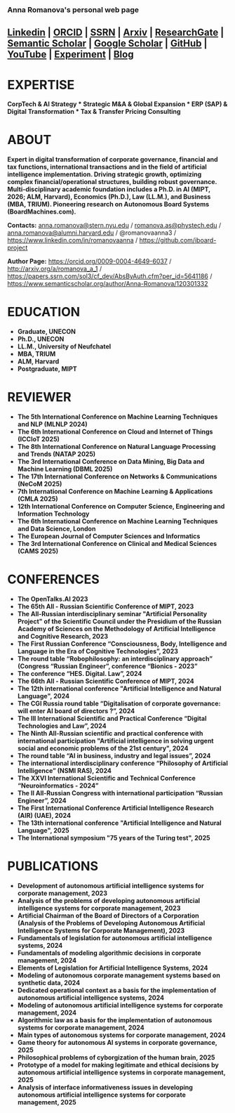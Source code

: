 ### Anna Romanova's personal web page

## [Linkedin](https://www.linkedin.com/in/romanovaanna/) | [ORCID](https://orcid.org/0009-0004-4649-6037) | [SSRN](https://papers.ssrn.com/sol3/cf_dev/AbsByAuth.cfm?per_id=5641186) | [Arxiv](https://arxiv.org/a/romanova_a_1.html) | [ResearchGate](https://www.researchgate.net/profile/Anna-Romanova-17) | [Semantic Scholar](https://www.semanticscholar.org/author/Anna-Romanova/120301332) | [Google Scholar](https://scholar.google.com/citations?hl=en&user=SC5g0A0AAAAJ) | [GitHub](https://github.com/iboard-project) | [YouTube](https://www.youtube.com/@annaromanova7380) | [Experiment](https://iboard-project.github.io/Experiment/) | [Blog](https://boardmachines.com/)



# EXPERTISE

**CorpTech & AI Strategy * Strategic M&A & Global Expansion * ERP (SAP) & Digital Transformation * Tax & Transfer Pricing Consulting**

# ABOUT

**Expert in digital transformation of corporate governance, financial and tax functions, international transactions and in the field of artificial intelligence implementation. Driving strategic growth, optimizing complex financial/operational structures, building robust governance. Multi-disciplinary academic foundation includes a Ph.D. in AI (MIPT, 2026; ALM, Harvard), Economics (Ph.D.), Law (LL.M.), and Business (MBA, TRIUM). Pioneering research on Autonomous Board Systems (BoardMachines.com).**

**Contacts:** anna.romanova@stern.nyu.edu / romanova.as@phystech.edu / anna.romanova@alumni.harvard.edu / @romanovaanna3 / https://www.linkedin.com/in/romanovaanna / https://github.com/iboard-project

**Author Page:** https://orcid.org/0009-0004-4649-6037 / http://arxiv.org/a/romanova_a_1 / https://papers.ssrn.com/sol3/cf_dev/AbsByAuth.cfm?per_id=5641186 / https://www.semanticscholar.org/author/Anna-Romanova/120301332

# EDUCATION

* **Graduate, UNECON**
* **Ph.D., UNECON**
* **LL.M., University of Neufchatel**
* **MBA, TRIUM**
* **ALM, Harvard**
* **Postgraduate, MIPT**

# REVIEWER
* **The 5th International Conference on Machine Learning Techniques and NLP (MLNLP 2024)**
* **The 6th International Conference on Cloud and Internet of Things (ICCIoT 2025)**
* **The 8th International Conference on Natural Language Processing and Trends (NATAP 2025)**
* **The 3rd International Conference on Data Mining, Big Data and Machine Learning (DBML 2025)**
* **The 17th International Conference on Networks & Communications (NeCoM 2025)**
* **7th International Conference on Machine Learning & Applications (CMLA 2025)**
* **12th International Conference on Computer Science, Engineering and Information Technology**
* **The 6th International Conference on Machine Learning Techniques and Data Science, London**
* **The European Journal of Computer Sciences and Informatics**
* **The 3rd International Conference on Clinical and Medical Sciences (CAMS 2025)**

# CONFERENCES

* **The OpenTalks.AI 2023**
* **The 65th All - Russian Scientific Conference of MIPT, 2023**
* **The All-Russian interdisciplinary seminar "Artificial Personality Project" of the Scientific Council under the Presidium of the Russian Academy of Sciences on the Methodology of Artificial Intelligence and Cognitive Research, 2023**
* **The First Russian Conference “Consciousness, Body, Intelligence and Language in the Era of Cognitive Technologies”, 2023**
* **The round table “Robophilosophy: an interdisciplinary approach” (Congress “Russian Engineer”, conference “Bionics - 2023”**
* **The conference “HES. Digital. Law”, 2024**
* **The 66th All - Russian Scientific Conference of MIPT, 2024**
* **The 12th international conference "Artificial Intelligence and Natural Language", 2024**
* **The CGI Russia round table “Digitalisation of corporate governance: will enter AI board of directors ?”, 2024**
* **The III International Scientific and Practical Conference “Digital Technologies and Law”, 2024**
* **The Ninth All-Russian scientific and practical conference with international participation "Artificial intelligence in solving urgent social and economic problems of the 21st century", 2024**
* **The round table “AI in business, industry and legal issues”, 2024**
* **The international interdisciplinary conference “Philosophy of Artificial Intelligence” (NSMI RAS), 2024**
* **The XXVI International Scientific and Technical Conference “Neuroinformatics - 2024”**
* **The II All-Russian Congress with international participation “Russian Engineer”, 2024**
* **The First International Conference Artificial Intelligence Research (AIR) (UAE), 2024**
* **The 13th international conference "Artificial Intelligence and Natural Language", 2025**
* **The International symposium "75 years of the Turing test", 2025**

# PUBLICATIONS
* **Development of autonomous artificial intelligence systems for corporate management, 2023**
* **Analysis of the problems of developing autonomous artificial intelligence systems for corporate management, 2023**
* **Artificial Chairman of the Board of Directors of a Corporation (Analysis of the Problems of Developing Autonomous Artificial Intelligence Systems for Corporate Management), 2023**
* **Fundamentals of legislation for autonomous artificial intelligence systems, 2024**
* **Fundamentals of modeling algorithmic decisions in corporate management, 2024**
* **Elements of Legislation for Artificial Intelligence Systems, 2024**
* **Modeling of autonomous corporate management systems based on synthetic data, 2024**
* **Dedicated operational context as a basis for the implementation of autonomous artificial intelligence systems, 2024**
* **Modeling of autonomous artificial intelligence systems for corporate management, 2024**
* **Algorithmic law as a basis for the implementation of autonomous systems for corporate management, 2024**
* **Main types of autonomous systems for corporate management, 2024** 
* **Game theory for autonomous AI systems in corporate governance, 2025**
* **Philosophical problems of cyborgization of the human brain, 2025**
* **Prototype of a model for making legitimate and ethical decisions by autonomous artificial intelligence systems in corporate management, 2025**
* **Analysis of interface informativeness issues in developing autonomous artificial intelligence systems for corporate management, 2025**

